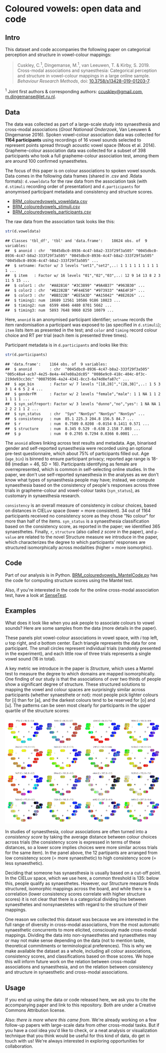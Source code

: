 Coloured vowels: open data and code
================

Intro
-----

This dataset and code accompanies the following paper on categorical perception and structure in vowel-colour mappings:

> Cuskley, C.<sup>1</sup>, Dingemanse, M.<sup>1</sup>, van Leeuwen, T. & Kirby, S. 2019. Cross-modal associations and synaesthesia: Categorical perception and structure in vowel-colour mappings in a large online sample. *Behaviour Research Methods*, doi: [10.3758/s13428-019-01203-7](https://doi.org/10.3758/s13428-019-01203-7).

<sup>1</sup> Joint first authors & corresponding authors: <ccuskley@gmail.com>, <m.dingemanse@let.ru.nl>.

Data
----

The data was collected as part of a large-scale study into synaesthesia and cross-modal associations (*Groot Nationaal Onderzoek*, Van Leeuwen & Dingemanse 2016). Spoken vowel-colour association data was collected for **1164 participants** using recordings of 16 vowel sounds selected to represent points spread through acoustic vowel space (Moos et al. 2014). Grapheme-colour association data was collected for a subset of 398 participants who took a full grapheme-colour association test, among them are around 100 confirmed synaesthetes.

The focus of this paper is on colour associations to spoken vowel sounds. Data comes in the following data frames (shared in .csv and .Rdata formats): `d.voweldata` for the raw data from the association task (with `d.stimuli` recording order of presentation) and `d.participants` for anonymised participant metadata and consistency and structure scores.

-   [BRM\_colouredvowels\_voweldata.csv](/BRM_colouredvowels_voweldata.csv)
-   [BRM\_colouredvowels\_stimuli.csv](/BRM_colouredvowels_stimuli.csv)
-   [BRM\_colouredvowels\_participants.csv](/BRM_colouredvowels_participants.csv)

The raw data from the association task looks like this:

``` r
str(d.voweldata)
```

    ## Classes 'tbl_df', 'tbl' and 'data.frame':    18624 obs. of  9 variables:
    ##  $ anonid : chr  "0045dbc0-8936-4c47-b8a2-333f29f3a505" "0045dbc0-8936-4c47-b8a2-333f29f3a505" "0045dbc0-8936-4c47-b8a2-333f29f3a505" "0045dbc0-8936-4c47-b8a2-333f29f3a505" ...
    ##  $ setname: Factor w/ 3 levels "set1","set2",..: 1 1 1 1 1 1 1 1 1 1 ...
    ##  $ item   : Factor w/ 16 levels "01","02","03",..: 12 9 14 13 8 2 3 11 5 15 ...
    ##  $ color1 : chr  "#A82816" "#3C3899" "#9A4B37" "#963B30" ...
    ##  $ color2 : chr  "#B2282B" "#F44E50" "#973933" "#AE4F3F" ...
    ##  $ color3 : chr  "#BB322B" "#EE5A3D" "#A15042" "#8E2026" ...
    ##  $ timing1: num  18689 12561 10586 9186 10823 ...
    ##  $ timing2: num  6599 4046 4480 8701 5662 ...
    ##  $ timing3: num  5893 7648 9060 8250 10079 ...

Here, `anonid` is an anonymised participant identifier; `setname` records the item randomisation a participant was exposed to (as specified in `d.stimuli`); `item` lists item as presented in the test; and `color` and `timing` record colour choice and RT per trial (each item is presented three times).

Participant metadata is in `d.participants` and looks like this:

``` r
str(d.participants)
```

    ## 'data.frame':    1164 obs. of  9 variables:
    ##  $ anonid        : chr  "0045dbc0-8936-4c47-b8a2-333f29f3a505" "005c48a4-acb7-4e25-8e4a-447e08a2dc85" "0086e9c0-418c-404c-8f3c-219de93cc3dc" "00879596-4a24-4341-8cc3-6a74d8efa87c" ...
    ##  $ age_bin       : Factor w/ 7 levels "[18,28]","(28,38]",..: 1 5 3 3 1 4 6 5 2 4 ...
    ##  $ genderFM      : Factor w/ 2 levels "female","male": 1 1 NA 1 1 2 1 1 1 1 ...
    ##  $ syn_selfreport: Factor w/ 3 levels "dunno","no","yes": 1 NA NA 1 2 2 2 1 1 2 ...
    ##  $ syn_status    : chr  "Syn" "NonSyn" "NonSyn" "NonSyn" ...
    ##  $ consistency   : num  85.1 225.3 204.8 156.5 84.7 ...
    ##  $ r             : num  0.7509 0.0208 -0.0154 0.1411 0.571 ...
    ##  $ structure     : num  8.345 0.529 -0.638 2.158 7.803 ...
    ##  $ p             : num  0 0.2705 0.7294 0.0366 0.0001 ...

The `anonid` allows linking across test results and metadata. Age, binarised gender and self-reported synaesthesia were recorded using an optional pre-test questionnaire, which about 75% of participants filled out. Age (`age_bin`) is binned to ensure participant privacy; reported age range is 18-88 (median = 46, SD = 16). Participants identifying as female are overrepresented, which is common in self-selecting online studies. In the paper, we don't use self-reported synaesthesia in the analyses as we don't know what types of synaesthesia people may have; instead, we compute synaesthesia based on the consistency of people's responses across three trials in grapheme-colour and vowel-colour tasks (`syn_status`), as customary in synaesthesia research.

`consistency` is an overall measure of consistency in colour choices, based on distances in CIELuv space (lower = more consistent). 34 out of 1164 participants received no consistency score as they chose "No colour" for more than half of the items. `syn_status` is a synaesthesia classification based on the consistency score, as reported in the paper; we identified 365 synaesthetes. Finally, `r`, `structure` (also called *z score* in the paper), and `p-value` are related to the novel Structure measure we introduce in the paper, which characterizes the degree to which participants' responses are structured isomorphically across modalities (higher = more isomorphic).

Code
----

Part of our analysis is in Python. [BRM\_colouredvowels\_MantelCode.py](/BRM_colouredvowels_MantelCode.py) has the code for computing structure scores using the Mantel test.

Also, if you're interested in the code for the online cross-modal association test, have a look at [SenseTest](/SenseTest).

Examples
--------

What does it look like when you ask people to associate colours to vowel sounds? Here are some samples from the data (more details in the paper).

These panels plot vowel-colour associations in vowel space, with *i* top left, *u* top right, and *a* bottom center. Each triangle represents the data for one participant. The small circles represent individual trials (randomly presented in the experiment), and each little row of three trials represents a single vowel sound (16 in total).

A key metric we introduce in the paper is *Structure*, which uses a Mantel test to measure the degree to which domains are mapped isomorphically. One finding of our study is that the associations of over two thirds of people show a significant degree of structure. These structured solutions to mapping the vowel and colour spaces are surprisingly similar across participants (whether synaesthete or not): most people pick lighter colours for \[i\] than for \[a\], and the darkest colours tend to be reserved for \[o\] and \[u\]. The patterns can be seen most clearly for participants in the upper quartile of the structure scores:

![](figs/examples-1.png)

In studies of synaesthesia, colour associations are often turned into a *consistency score* by taking the average distance between colour choices across trials (the consistency score is expressed in terms of these distances, so a lower score implies choices were more similar across trials for the same item). In the panel above, the 12 partipants are arranged from low consistency score (= more synaesthetic) to high consistency score (= less synaesthetic).

Deciding that someone has synaesthesia is usually based on a cut-off point. In the CIELuv space, which we use here, a common threshold is 135: below this, people qualify as synaesthetes. However, our Structure measure finds structured, isomorphic mappings across the board, and while there is a correlation (lower consistency scores correlate with higher structure scores) it is not clear that there is a categorical dividing line between synaesthetes and nonsynaestetes with regard to the structure of their mappings.

One reason we collected this dataset was because we are interested in the full range of diversity in cross-modal associations, from the most automatic synaesthetic concurrents to more elicited, consciously made cross-modal mappings. Dividing the data into non-synaesthetes and synaesthetes may or may not make sense depending on the data (not to mention taste, theoretical commitments or terminological preferences). This is why we make available the dataset as a whole, including all colour associations, consistency scores, and classifications based on those scores. We hope this will inform future work on the relation between cross-modal associations and synaesthesia, and on the relation between consistency and structure in synaesthetic and cross-modal associations.

Usage
-----

If you end up using the data or code released here, we ask you to cite the accompanying paper and link to this repository. Both are under a Creative Commons Attribution license.

Also: *there is more where this came from*. We're already working on a few follow-up papers with large-scale data from other cross-modal tasks. But if you have a cool idea you'd like to check, or a neat analysis or visualization technique that you think would be useful for this kind of data, do get in touch with us! We're always interested in exploring opportunities for collaboration.
